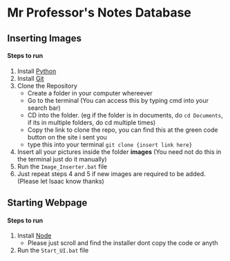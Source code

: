 # Mr Professor's Notes Database

## Inserting Images
#### Steps to run
1. Install [Python](https://www.python.org/downloads/)
2. Install [Git](https://git-scm.com/downloads)
3. Clone the Repository
    - Create a folder in your computer whereever
    - Go to the terminal (You can access this by typing cmd into your search bar)
    - CD into the folder. (eg if the folder is in documents, do `cd Documents`, if its in multiple folders, do cd multiple times)
    - Copy the link to clone the repo, you can find this at the green code button on the site i sent you
    - type this into your terminal `git clone {insert link here}`
4. Insert all your pictures inside the folder **images** (You need not do this in the terminal just do it manually)
5. Run the `Image_Inserter.bat` file
6. Just repeat steps 4 and 5 if new images are required to be added. (Please let Isaac know thanks)

## Starting Webpage
#### Steps to run
1. Install [Node](https://nodejs.org/en/download) 
    - Please just scroll and find the installer dont copy the code or anyth
2. Run the `Start_UI.bat` file